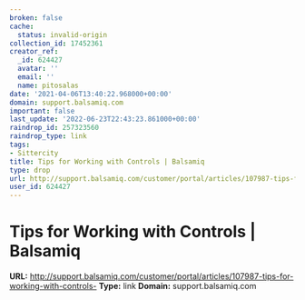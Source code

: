 ```yaml
---
broken: false
cache:
  status: invalid-origin
collection_id: 17452361
creator_ref:
  _id: 624427
  avatar: ''
  email: ''
  name: pitosalas
date: '2021-04-06T13:40:22.968000+00:00'
domain: support.balsamiq.com
important: false
last_update: '2022-06-23T22:43:23.861000+00:00'
raindrop_id: 257323560
raindrop_type: link
tags:
- Sittercity
title: Tips for Working with Controls | Balsamiq
type: drop
url: http://support.balsamiq.com/customer/portal/articles/107987-tips-for-working-with-controls-
user_id: 624427
---
```


# Tips for Working with Controls | Balsamiq

**URL:** http://support.balsamiq.com/customer/portal/articles/107987-tips-for-working-with-controls-
**Type:** link
**Domain:** support.balsamiq.com

